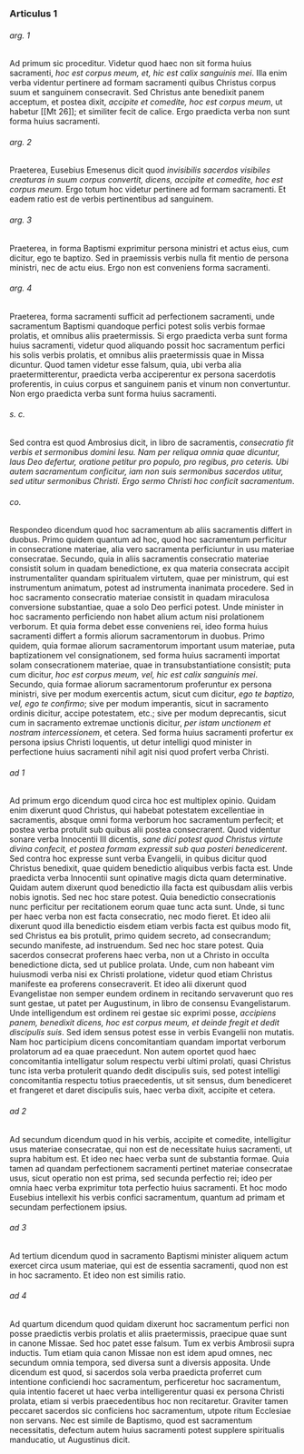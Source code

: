 ### Articulus 1

###### arg. 1
Ad primum sic proceditur. Videtur quod haec non sit forma huius sacramenti, *hoc est corpus meum, et, hic est calix sanguinis mei*. Illa enim verba videntur pertinere ad formam sacramenti quibus Christus corpus suum et sanguinem consecravit. Sed Christus ante benedixit panem acceptum, et postea dixit, *accipite et comedite, hoc est corpus meum*, ut habetur [[Mt 26]]; et similiter fecit de calice. Ergo praedicta verba non sunt forma huius sacramenti.

###### arg. 2
Praeterea, Eusebius Emesenus dicit quod *invisibilis sacerdos visibiles creaturas in suum corpus convertit, dicens, accipite et comedite, hoc est corpus meum*. Ergo totum hoc videtur pertinere ad formam sacramenti. Et eadem ratio est de verbis pertinentibus ad sanguinem.

###### arg. 3
Praeterea, in forma Baptismi exprimitur persona ministri et actus eius, cum dicitur, ego te baptizo. Sed in praemissis verbis nulla fit mentio de persona ministri, nec de actu eius. Ergo non est conveniens forma sacramenti.

###### arg. 4
Praeterea, forma sacramenti sufficit ad perfectionem sacramenti, unde sacramentum Baptismi quandoque perfici potest solis verbis formae prolatis, et omnibus aliis praetermissis. Si ergo praedicta verba sunt forma huius sacramenti, videtur quod aliquando possit hoc sacramentum perfici his solis verbis prolatis, et omnibus aliis praetermissis quae in Missa dicuntur. Quod tamen videtur esse falsum, quia, ubi verba alia praetermitterentur, praedicta verba acciperentur ex persona sacerdotis proferentis, in cuius corpus et sanguinem panis et vinum non convertuntur. Non ergo praedicta verba sunt forma huius sacramenti.

###### s. c.
Sed contra est quod Ambrosius dicit, in libro de sacramentis, *consecratio fit verbis et sermonibus domini Iesu. Nam per reliqua omnia quae dicuntur, laus Deo defertur, oratione petitur pro populo, pro regibus, pro ceteris. Ubi autem sacramentum conficitur, iam non suis sermonibus sacerdos utitur, sed utitur sermonibus Christi. Ergo sermo Christi hoc conficit sacramentum*.

###### co.
Respondeo dicendum quod hoc sacramentum ab aliis sacramentis differt in duobus. Primo quidem quantum ad hoc, quod hoc sacramentum perficitur in consecratione materiae, alia vero sacramenta perficiuntur in usu materiae consecratae. Secundo, quia in aliis sacramentis consecratio materiae consistit solum in quadam benedictione, ex qua materia consecrata accipit instrumentaliter quandam spiritualem virtutem, quae per ministrum, qui est instrumentum animatum, potest ad instrumenta inanimata procedere. Sed in hoc sacramento consecratio materiae consistit in quadam miraculosa conversione substantiae, quae a solo Deo perfici potest. Unde minister in hoc sacramento perficiendo non habet alium actum nisi prolationem verborum. Et quia forma debet esse conveniens rei, ideo forma huius sacramenti differt a formis aliorum sacramentorum in duobus. Primo quidem, quia formae aliorum sacramentorum important usum materiae, puta baptizationem vel consignationem, sed forma huius sacramenti importat solam consecrationem materiae, quae in transubstantiatione consistit; puta cum dicitur, *hoc est corpus meum, vel, hic est calix sanguinis mei*. Secundo, quia formae aliorum sacramentorum proferuntur ex persona ministri, sive per modum exercentis actum, sicut cum dicitur, *ego te baptizo, vel, ego te confirmo*; sive per modum imperantis, sicut in sacramento ordinis dicitur, accipe potestatem, etc.; sive per modum deprecantis, sicut cum in sacramento extremae unctionis dicitur, *per istam unctionem et nostram intercessionem*, et cetera. Sed forma huius sacramenti profertur ex persona ipsius Christi loquentis, ut detur intelligi quod minister in perfectione huius sacramenti nihil agit nisi quod profert verba Christi.

###### ad 1
Ad primum ergo dicendum quod circa hoc est multiplex opinio. Quidam enim dixerunt quod Christus, qui habebat potestatem excellentiae in sacramentis, absque omni forma verborum hoc sacramentum perfecit; et postea verba protulit sub quibus alii postea consecrarent. Quod videntur sonare verba Innocentii III dicentis, *sane dici potest quod Christus virtute divina confecit, et postea formam expressit sub qua posteri benedicerent*. Sed contra hoc expresse sunt verba Evangelii, in quibus dicitur quod Christus benedixit, quae quidem benedictio aliquibus verbis facta est. Unde praedicta verba Innocentii sunt opinative magis dicta quam determinative. Quidam autem dixerunt quod benedictio illa facta est quibusdam aliis verbis nobis ignotis. Sed nec hoc stare potest. Quia benedictio consecrationis nunc perficitur per recitationem eorum quae tunc acta sunt. Unde, si tunc per haec verba non est facta consecratio, nec modo fieret. Et ideo alii dixerunt quod illa benedictio eisdem etiam verbis facta est quibus modo fit, sed Christus ea bis protulit, primo quidem secreto, ad consecrandum; secundo manifeste, ad instruendum. Sed nec hoc stare potest. Quia sacerdos consecrat proferens haec verba, non ut a Christo in occulta benedictione dicta, sed ut publice prolata. Unde, cum non habeant vim huiusmodi verba nisi ex Christi prolatione, videtur quod etiam Christus manifeste ea proferens consecraverit. Et ideo alii dixerunt quod Evangelistae non semper eundem ordinem in recitando servaverunt quo res sunt gestae, ut patet per Augustinum, in libro de consensu Evangelistarum. Unde intelligendum est ordinem rei gestae sic exprimi posse, *accipiens panem, benedixit dicens, hoc est corpus meum, et deinde fregit et dedit discipulis suis*. Sed idem sensus potest esse in verbis Evangelii non mutatis. Nam hoc participium dicens concomitantiam quandam importat verborum prolatorum ad ea quae praecedunt. Non autem oportet quod haec concomitantia intelligatur solum respectu verbi ultimi prolati, quasi Christus tunc ista verba protulerit quando dedit discipulis suis, sed potest intelligi concomitantia respectu totius praecedentis, ut sit sensus, dum benediceret et frangeret et daret discipulis suis, haec verba dixit, accipite et cetera.

###### ad 2
Ad secundum dicendum quod in his verbis, accipite et comedite, intelligitur usus materiae consecratae, qui non est de necessitate huius sacramenti, ut supra habitum est. Et ideo nec haec verba sunt de substantia formae. Quia tamen ad quandam perfectionem sacramenti pertinet materiae consecratae usus, sicut operatio non est prima, sed secunda perfectio rei; ideo per omnia haec verba exprimitur tota perfectio huius sacramenti. Et hoc modo Eusebius intellexit his verbis confici sacramentum, quantum ad primam et secundam perfectionem ipsius.

###### ad 3
Ad tertium dicendum quod in sacramento Baptismi minister aliquem actum exercet circa usum materiae, qui est de essentia sacramenti, quod non est in hoc sacramento. Et ideo non est similis ratio.

###### ad 4
Ad quartum dicendum quod quidam dixerunt hoc sacramentum perfici non posse praedictis verbis prolatis et aliis praetermissis, praecipue quae sunt in canone Missae. Sed hoc patet esse falsum. Tum ex verbis Ambrosii supra inductis. Tum etiam quia canon Missae non est idem apud omnes, nec secundum omnia tempora, sed diversa sunt a diversis apposita. Unde dicendum est quod, si sacerdos sola verba praedicta proferret cum intentione conficiendi hoc sacramentum, perficeretur hoc sacramentum, quia intentio faceret ut haec verba intelligerentur quasi ex persona Christi prolata, etiam si verbis praecedentibus hoc non recitaretur. Graviter tamen peccaret sacerdos sic conficiens hoc sacramentum, utpote ritum Ecclesiae non servans. Nec est simile de Baptismo, quod est sacramentum necessitatis, defectum autem huius sacramenti potest supplere spiritualis manducatio, ut Augustinus dicit.

